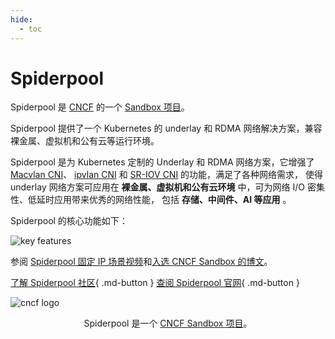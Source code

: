 ```yaml
---
hide:
  - toc
---
```


# Spiderpool

Spiderpool 是 [CNCF](https://www.cncf.io) 的一个 [Sandbox 项目](https://landscape.cncf.io/card-mode?category=cloud-native-network&grouping=category)。

Spiderpool 提供了一个 Kubernetes 的 underlay 和 RDMA 网络解决方案，兼容裸金属、虚拟机和公有云等运行环境。

Spiderpool 是为 Kubernetes 定制的 Underlay 和 RDMA 网络方案，它增强了
[Macvlan CNI](https://github.com/containernetworking/plugins/tree/main/plugins/main/macvlan)、
[ipvlan CNI](https://github.com/containernetworking/plugins/tree/main/plugins/main/ipvlan) 和
[SR-IOV CNI](https://github.com/k8snetworkplumbingwg/sriov-cni) 的功能，满足了各种网络需求，
使得 underlay 网络方案可应用在 **裸金属、虚拟机和公有云环境** 中，可为网络 I/O 密集性、低延时应用带来优秀的网络性能，
包括 **存储、中间件、AI 等应用** 。

Spiderpool 的核心功能如下：

![key features](https://docs.daocloud.io/daocloud-docs-images/docs/zh/docs/community/images/spider-arch.png)

参阅 [Spiderpool 固定 IP 场景视频](../videos/use-cases.md#underlay-ip)和[入选 CNCF Sandbox 的博文](../blogs/231220-spiderpool.md)。

[了解 Spiderpool 社区](https://github.com/spidernet-io){ .md-button }
[查阅 Spiderpool 官网](https://spidernet-io.github.io/spiderpool/){ .md-button }

![cncf logo](./images/cncf.png)

<p align="center">
Spiderpool 是一个 <a href="https://landscape.cncf.io/?selected=spiderpool">CNCF Sandbox 项目</a>。
</p>
